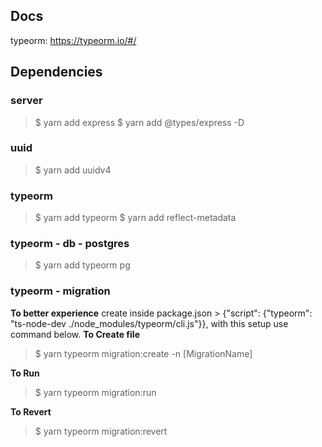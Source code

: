 ## Docs
typeorm: https://typeorm.io/#/

## Dependencies

### server
> $ yarn add express
> $ yarn add @types/express -D

### uuid
> $ yarn add uuidv4

### typeorm
> $ yarn add typeorm
> $ yarn add reflect-metadata

### typeorm - db - postgres
> $ yarn add typeorm pg

### typeorm - migration
**To better experience** create inside package.json > {"script": {"typeorm": "ts-node-dev ./node_modules/typeorm/cli.js"}}, with this setup use command below.
**To Create file**
> $ yarn typeorm migration:create -n [MigrationName]

**To Run**
> $ yarn typeorm migration:run

**To Revert**
> $ yarn typeorm migration:revert

